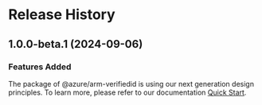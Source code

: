# Release History
    
## 1.0.0-beta.1 (2024-09-06)

### Features Added

The package of @azure/arm-verifiedid is using our next generation design principles. To learn more, please refer to our documentation [Quick Start](https://aka.ms/azsdk/js/mgmt/quickstart).
